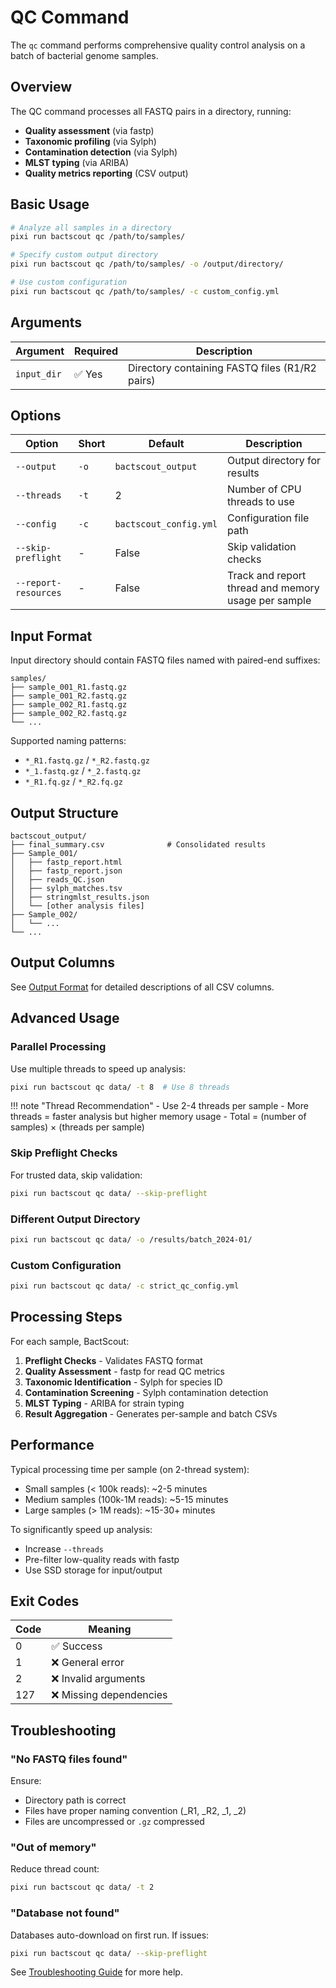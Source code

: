 # QC Command

The `qc` command performs comprehensive quality control analysis on a batch of bacterial genome samples.

## Overview

The QC command processes all FASTQ pairs in a directory, running:
- **Quality assessment** (via fastp)
- **Taxonomic profiling** (via Sylph)
- **Contamination detection** (via Sylph)
- **MLST typing** (via ARIBA)
- **Quality metrics reporting** (CSV output)

## Basic Usage

```bash
# Analyze all samples in a directory
pixi run bactscout qc /path/to/samples/

# Specify custom output directory
pixi run bactscout qc /path/to/samples/ -o /output/directory/

# Use custom configuration
pixi run bactscout qc /path/to/samples/ -c custom_config.yml
```

## Arguments

| Argument | Required | Description |
|----------|----------|-------------|
| `input_dir` | ✅ Yes | Directory containing FASTQ files (R1/R2 pairs) |

## Options

| Option | Short | Default | Description |
|--------|-------|---------|-------------|
| `--output` | `-o` | `bactscout_output` | Output directory for results |
| `--threads` | `-t` | 2 | Number of CPU threads to use |
| `--config` | `-c` | `bactscout_config.yml` | Configuration file path |
| `--skip-preflight` | - | False | Skip validation checks |
| `--report-resources` | - | False | Track and report thread and memory usage per sample |

## Input Format

Input directory should contain FASTQ files named with paired-end suffixes:

```
samples/
├── sample_001_R1.fastq.gz
├── sample_001_R2.fastq.gz
├── sample_002_R1.fastq.gz
├── sample_002_R2.fastq.gz
└── ...
```

Supported naming patterns:
- `*_R1.fastq.gz` / `*_R2.fastq.gz`
- `*_1.fastq.gz` / `*_2.fastq.gz`
- `*_R1.fq.gz` / `*_R2.fq.gz`

## Output Structure

```
bactscout_output/
├── final_summary.csv              # Consolidated results
├── Sample_001/
│   ├── fastp_report.html
│   ├── fastp_report.json
│   ├── reads_QC.json
│   ├── sylph_matches.tsv
│   ├── stringmlst_results.json
│   └── [other analysis files]
├── Sample_002/
│   └── ...
└── ...
```

## Output Columns

See [Output Format](../usage/output-format.md) for detailed descriptions of all CSV columns.

## Advanced Usage

### Parallel Processing

Use multiple threads to speed up analysis:

```bash
pixi run bactscout qc data/ -t 8  # Use 8 threads
```

!!! note "Thread Recommendation"
    - Use 2-4 threads per sample
    - More threads = faster analysis but higher memory usage
    - Total = (number of samples) × (threads per sample)

### Skip Preflight Checks

For trusted data, skip validation:

```bash
pixi run bactscout qc data/ --skip-preflight
```

### Different Output Directory

```bash
pixi run bactscout qc data/ -o /results/batch_2024-01/
```

### Custom Configuration

```bash
pixi run bactscout qc data/ -c strict_qc_config.yml
```

## Processing Steps

For each sample, BactScout:

1. **Preflight Checks** - Validates FASTQ format
2. **Quality Assessment** - fastp for read QC metrics
3. **Taxonomic Identification** - Sylph for species ID
4. **Contamination Screening** - Sylph contamination detection
5. **MLST Typing** - ARIBA for strain typing
6. **Result Aggregation** - Generates per-sample and batch CSVs

## Performance

Typical processing time per sample (on 2-thread system):
- Small samples (< 100k reads): ~2-5 minutes
- Medium samples (100k-1M reads): ~5-15 minutes
- Large samples (> 1M reads): ~15-30+ minutes

To significantly speed up analysis:
- Increase `--threads`
- Pre-filter low-quality reads with fastp
- Use SSD storage for input/output

## Exit Codes

| Code | Meaning |
|------|---------|
| 0 | ✅ Success |
| 1 | ❌ General error |
| 2 | ❌ Invalid arguments |
| 127 | ❌ Missing dependencies |

## Troubleshooting

### "No FASTQ files found"

Ensure:
- Directory path is correct
- Files have proper naming convention (_R1, _R2, _1, _2)
- Files are uncompressed or `.gz` compressed

### "Out of memory"

Reduce thread count:
```bash
pixi run bactscout qc data/ -t 2
```

### "Database not found"

Databases auto-download on first run. If issues:
```bash
pixi run bactscout qc data/ --skip-preflight
```

See [Troubleshooting Guide](../guide/troubleshooting.md) for more help.
